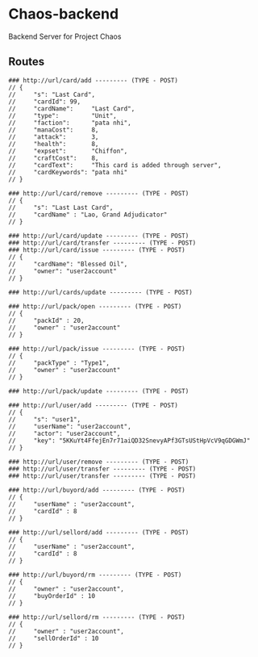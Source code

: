 # Chaos-backend
Backend Server for Project Chaos

## Routes


    ### http://url/card/add --------- (TYPE - POST)
    // {
    //     "s": "Last Card",
    //     "cardId": 99,
    //     "cardName":     "Last Card",
    //     "type":         "Unit",
    //     "faction":      "pata nhi",
    //     "manaCost":     8,
    //     "attack":       3,
    //     "health":       8,
    //     "expset":       "Chiffon",
    //     "craftCost":    8,
    //     "cardText":     "This card is added through server",
    //     "cardKeywords": "pata nhi"
    // }

    ### http://url/card/remove --------- (TYPE - POST)
    // {
    //     "s": "Last Last Card",
    //     "cardName" : "Lao, Grand Adjudicator"
    // }

    ### http://url/card/update --------- (TYPE - POST)
    ### http://url/card/transfer --------- (TYPE - POST)
    ### http://url/card/issue --------- (TYPE - POST)
    // {
    //     "cardName": "Blessed Oil",
    //     "owner": "user2account"
    // }

    ### http://url/cards/update --------- (TYPE - POST)

    ### http://url/pack/open --------- (TYPE - POST)
    // {
    //     "packId" : 20,
    //     "owner" : "user2account"
    // }

    ### http://url/pack/issue --------- (TYPE - POST)
    // {
    //     "packType" : "Type1",
    //     "owner" : "user2account"
    // }

    ### http://url/pack/update --------- (TYPE - POST)

    ### http://url/user/add --------- (TYPE - POST)
    // {
    //     "s": "user1",
    //     "userName": "user2account",
    //     "actor": "user2account",
    //     "key": "5KKuYt4FfejEn7r71aiQD32SnevyAPf3GTsUStHpVcV9qGDGWmJ"
    // }

    ### http://url/user/remove --------- (TYPE - POST)
    ### http://url/user/transfer --------- (TYPE - POST)
    ### http://url/user/transfer --------- (TYPE - POST)

    ### http://url/buyord/add --------- (TYPE - POST)
    // {
    //     "userName" : "user2account",
    //     "cardId" : 8
    // }

    ### http://url/sellord/add --------- (TYPE - POST)
    // {
    //     "userName" : "user2account",
    //     "cardId" : 8
    // }

    ### http://url/buyord/rm --------- (TYPE - POST)
    // {
    //     "owner" : "user2account",
    //     "buyOrderId" : 10
    // }

    ### http://url/sellord/rm --------- (TYPE - POST)
    // {
    //     "owner" : "user2account",
    //     "sellOrderId" : 10
    // }
